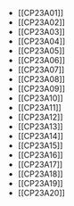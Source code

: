 - [[CP23A01]]
- [[CP23A02]]
- [[CP23A03]]
- [[CP23A04]]
- [[CP23A05]]
- [[CP23A06]]
- [[CP23A07]]
- [[CP23A08]]
- [[CP23A09]]
- [[CP23A10]]
- [[CP23A11]]
- [[CP23A12]]
- [[CP23A13]]
- [[CP23A14]]
- [[CP23A15]]
- [[CP23A16]]
- [[CP23A17]]
- [[CP23A18]]
- [[CP23A19]]
- [[CP23A20]]
